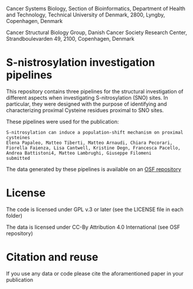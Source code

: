 Cancer Systems Biology, Section of Bioinformatics, Department of Health and Technology, Technical University of Denmark, 2800, Lyngby, Copenhagen, Denmark

Cancer Structural Biology Group, Danish Cancer Society Research Center, Strandboulevarden 49, 2100, Copenhagen, Denmark

# S-nistrosylation investigation pipelines

This repository contains three pipelines for the structural investigation of
different aspects when investigating S-nitrosylation (SNO) sites. In particular,
they were designed with the purpose of identifying and characterizing proximal
Cysteine residues proximal to SNO sites. 

These pipelines were used for the publication:

    S-nitrosylation can induce a population-shift mechanism on proximal cysteines 
    Elena Papaleo, Matteo Tiberti, Matteo Arnaudi, Chiara Pecorari, 
    Fiorella Faienza, Lisa Cantwell, Kristine Degn, Francesca Pacello,
    Andrea Battistoni4, Matteo Lambrughi, Giuseppe Filomeni
    submitted

The data generated by these pipelines is available on an [OSF repository](https://osf.io/52bng)

# License

The code is licensed under GPL v.3 or later (see the LICENSE file in each folder)

The data is licensed under CC-By Attribution 4.0 International (see OSF repository)

# Citation and reuse

If you use any data or code please cite the aforamentioned paper in your
publication

